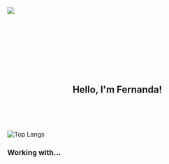 <a style=".text-mono text-small mb-3{display: none !important;"></a>
  
<div style="width: 200px !important; !important; margin-bottom: 10rem !important;">
  <img src="https://user-images.githubusercontent.com/74038190/225813708-98b745f2-7d22-48cf-9150-083f1b00d6c9.gif">
</div>

<div style="text-align: center !important;">
  <h2 margin: 0!important;">Hello, I'm Fernanda!</h2>
</div>
<div style="padding-top: 2rem;">
   <a>
    <img style="margin-top: 2rem;" src="https://github-readme-stats.vercel.app/api/top-langs/?username=fernandaatim&langs_count=8" alt="Top Langs" />
  </a>
</div>
<div>
  <h3>Working with...</h3>
</div>
